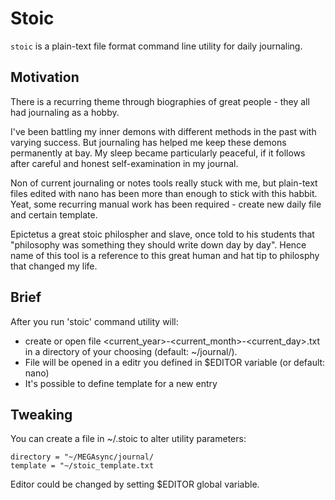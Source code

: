 # Stoic
`stoic` is a plain-text file format command line utility for daily journaling.

## Motivation
There is a recurring theme through biographies of great people - they all had journaling as a hobby.

I've been battling my inner demons with different methods in the past with varying success. But journaling has helped me keep these demons permanently at bay. My sleep became particularly peaceful, if it follows after careful and honest self-examination in my journal. 


Non of current journaling or notes tools really stuck with me, but plain-text files edited with nano has been more than enough to stick with this habbit. Yeat, some recurring manual work has been required - create new daily file and  certain template.

Epictetus a great stoic philospher and slave, once told to his students that "philosophy was something they should write down day by day". Hence name of this tool is a reference to this great human and hat tip to philosphy that changed my life.

## Brief
After you run 'stoic' command utility will:
- create or open file <current_year>-<current_month>-<current_day>.txt in a directory of your choosing (default: ~/journal/).
- File will be opened in a editr you defined in $EDITOR variable (or default: nano)
- It's possible to define template for a new entry 

## Tweaking
You can create a file in ~/.stoic to alter utility parameters:

```
directory = "~/MEGAsync/journal/
template = "~/stoic_template.txt
```
Editor could be changed  by setting $EDITOR global variable.